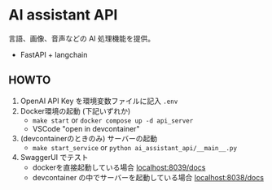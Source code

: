 # AI assistant API

言語、画像、音声などの AI 処理機能を提供。

- FastAPI + langchain


## HOWTO

1. OpenAI API Key を環境変数ファイルに記入 `.env`
2. Docker環境の起動 (下記いずれか)
    - `make start` or `docker compose up -d api_server`
    - VSCode "open in devcontainer"
3. (devcontainerのときのみ) サーバーの起動
    - `make start_service` or `python ai_assistant_api/__main__.py`
4. SwaggerUI でテスト
    - dockerを直接起動している場合 [localhost:8039/docs](localhost:8039/docs)
    - devcontainer の中でサーバーを起動している場合 [localhost:8038/docs](localhost:8038/docs)

